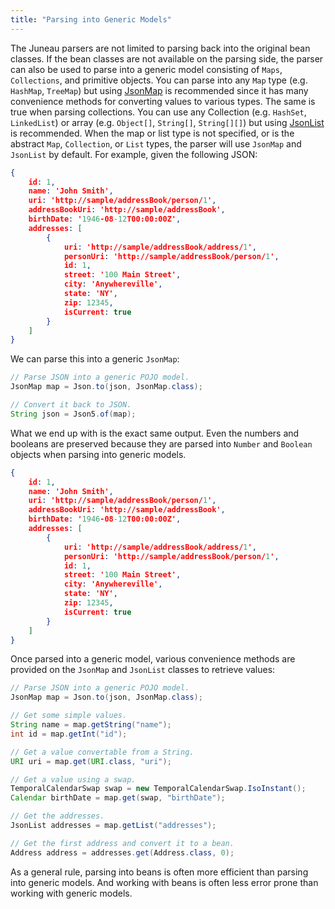 ```yaml
---
title: "Parsing into Generic Models"
---
```


The Juneau parsers are not limited to parsing back into the original bean classes.
If the bean classes are not available on the parsing side, the parser can also be used to parse into a generic model consisting of `Maps`, `Collections`, and primitive objects.
You can parse into any `Map` type (e.g.
`HashMap`, `TreeMap`) but using [JsonMap](../apidocs/org/apache/juneau/collections/JsonMap.html) is recommended since it has many convenience methods for converting values to various types.
The same is true when parsing collections.
You can use any Collection (e.g.
`HashSet`, `LinkedList`) or array (e.g.
`Object[]`, `String[]`, `String[][]`) but using [JsonList](../apidocs/org/apache/juneau/collections/JsonList.html) is recommended.
When the map or list type is not specified, or is the abstract `Map`, `Collection`, or `List` types, the parser will use `JsonMap` and `JsonList` by default.
For example, given the following JSON:

```json
{
    id: 1,
    name: 'John Smith',
    uri: 'http://sample/addressBook/person/1',
    addressBookUri: 'http://sample/addressBook',
    birthDate: '1946-08-12T00:00:00Z',
    addresses: [
        {
            uri: 'http://sample/addressBook/address/1',
            personUri: 'http://sample/addressBook/person/1',
            id: 1,
            street: '100 Main Street',
            city: 'Anywhereville',
            state: 'NY',
            zip: 12345,
            isCurrent: true
        }
    ]
}
```


We can parse this into a generic `JsonMap`:

```java
// Parse JSON into a generic POJO model.
JsonMap map = Json.to(json, JsonMap.class);

// Convert it back to JSON.
String json = Json5.of(map);
```


What we end up with is the exact same output.
Even the numbers and booleans are preserved because they are parsed into `Number` and `Boolean` objects when parsing into generic models.

```json
{
    id: 1,
    name: 'John Smith',
    uri: 'http://sample/addressBook/person/1',
    addressBookUri: 'http://sample/addressBook',
    birthDate: '1946-08-12T00:00:00Z',
    addresses: [
        {
            uri: 'http://sample/addressBook/address/1',
            personUri: 'http://sample/addressBook/person/1',
            id: 1,
            street: '100 Main Street',
            city: 'Anywhereville',
            state: 'NY',
            zip: 12345,
            isCurrent: true
        }
    ]
}
```


Once parsed into a generic model, various convenience methods are provided on the `JsonMap` and `JsonList` classes to retrieve values:

```java
// Parse JSON into a generic POJO model.
JsonMap map = Json.to(json, JsonMap.class);

// Get some simple values.
String name = map.getString("name");
int id = map.getInt("id");

// Get a value convertable from a String.
URI uri = map.get(URI.class, "uri");

// Get a value using a swap.
TemporalCalendarSwap swap = new TemporalCalendarSwap.IsoInstant();
Calendar birthDate = map.get(swap, "birthDate");

// Get the addresses.
JsonList addresses = map.getList("addresses");

// Get the first address and convert it to a bean.
Address address = addresses.get(Address.class, 0);
```

As a general rule, parsing into beans is often more efficient than parsing into generic models.
And working with beans is often less error prone than working with generic models.
